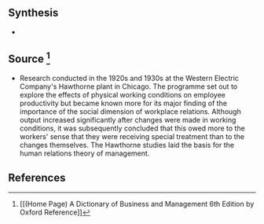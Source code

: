 ## Synthesis
- 
## Source [^1]
- Research conducted in the 1920s and 1930s at the Western Electric Company's Hawthorne plant in Chicago. The programme set out to explore the effects of physical working conditions on employee productivity but became known more for its major finding of the importance of the social dimension of workplace relations. Although output increased significantly after changes were made in working conditions, it was subsequently concluded that this owed more to the workers' sense that they were receiving special treatment than to the changes themselves. The Hawthorne studies laid the basis for the human relations theory of management.
## References

[^1]: [[(Home Page) A Dictionary of Business and Management 6th Edition by Oxford Reference]]